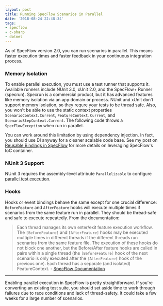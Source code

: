 ```yaml
---
layout: post
title: Running SpecFlow Scenarios in Parallel
date: '2018-08-24 22:48:34'
tags:
- specflow
- c-sharp
- dotnet
---
```


As of SpecFlow version 2.0, you can run scenarios in parallel. This means faster execution times and faster feedback in your continuous integration process.

### Memory Isolation

To enable parallel execution, you must use a test runner that supports it. Available runners include NUnit 3.0, xUnit 2.0, and the SpecFlow+ Runner (specrun). Specrun is a commercial product, but it has advanced features like memory isolation via an app domain or process. NUnit and xUnit don't support memory isolation, so they requre your tests to be thread safe. Also, you won't be able to use the static context properties `ScenarioContext.Current`, `FeatureContext.Current`, and `ScenarioStepContext.Current`. The following code throws a `SpecFlowException` when run in parallel.

<script src="https://gist.github.com/joebuschmann/f47fab40bb754d7d2eae1765fc9b118c.js"></script>

You can work around this limitation by using dependency injection. In fact, you should use DI anyway for a cleaner scalable code base. See my post on [Reusable Bindings in SpecFlow](/posts/2018/08/reusable-bindings-in-specflow) for more details on leveraging SpecFlow's IoC container.

<script src="https://gist.github.com/joebuschmann/269873f3149ab7895a06cfa3c0b6849a.js"></script>

### NUnit 3 Support

NUnit 3 requires the assembly-level attribute `Parallelizable` to configure [parallel test execution](https://github.com/nunit/docs/wiki/Parallelizable-Attribute).

<script src="https://gist.github.com/joebuschmann/84da986f8e10f72cd08419b8076c5612.js"></script>

### Hooks

Hooks or event bindings behave the same except for one crucial difference: `BeforeFeature` and `AfterFeature` hooks will execute multiple times if scenarios from the same feature run in parallel. They should be thread-safe and safe to execute repeatedly. From the documentation:

> Each thread manages its own enter/exit feature execution workflow. The `[BeforeFeature]` and `[AfterFeature]` hooks may be executed multiple times in different threads if the different threads run scenarios from the same feature file. The execution of these hooks do not block one another, but the Before/After feature hooks are called in pairs within a single thread (the `[BeforeFeature]` hook of the next scenario is only executed after the `[AfterFeature]` hook of the previous one). Each thread has a separate (and isolated) FeatureContext.
> \- [SpecFlow Documentation](https://specflow.org/documentation/Parallel-Execution/)

<hr />

Enabling parallel execution in SpecFlow is pretty straightforward. If you're converting an existing test suite, you should set aside time to work through failures due to race conditions and lack of thread-safety. It could take a few weeks for a large number of scenarios.